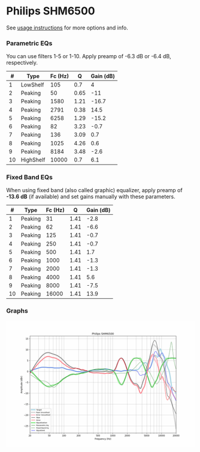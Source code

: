 # Philips SHM6500
See [usage instructions](https://github.com/jaakkopasanen/AutoEq#usage) for more options and info.

### Parametric EQs
You can use filters 1-5 or 1-10. Apply preamp of -6.3 dB or -6.4 dB, respectively.

|   # | Type      |   Fc (Hz) |    Q |   Gain (dB) |
|-----|-----------|-----------|------|-------------|
|   1 | LowShelf  |       105 | 0.7  |         4   |
|   2 | Peaking   |        50 | 0.65 |       -11   |
|   3 | Peaking   |      1580 | 1.21 |       -16.7 |
|   4 | Peaking   |      2791 | 0.38 |        14.5 |
|   5 | Peaking   |      6258 | 1.29 |       -15.2 |
|   6 | Peaking   |        82 | 3.23 |        -0.7 |
|   7 | Peaking   |       136 | 3.09 |         0.7 |
|   8 | Peaking   |      1025 | 4.26 |         0.6 |
|   9 | Peaking   |      8184 | 3.48 |        -2.6 |
|  10 | HighShelf |     10000 | 0.7  |         6.1 |

### Fixed Band EQs
When using fixed band (also called graphic) equalizer, apply preamp of **-13.6 dB** (if available) and set gains manually with these parameters.

|   # | Type    |   Fc (Hz) |    Q |   Gain (dB) |
|-----|---------|-----------|------|-------------|
|   1 | Peaking |        31 | 1.41 |        -2.8 |
|   2 | Peaking |        62 | 1.41 |        -6.6 |
|   3 | Peaking |       125 | 1.41 |        -0.7 |
|   4 | Peaking |       250 | 1.41 |        -0.7 |
|   5 | Peaking |       500 | 1.41 |         1.7 |
|   6 | Peaking |      1000 | 1.41 |        -1.3 |
|   7 | Peaking |      2000 | 1.41 |        -1.3 |
|   8 | Peaking |      4000 | 1.41 |         5.6 |
|   9 | Peaking |      8000 | 1.41 |        -7.5 |
|  10 | Peaking |     16000 | 1.41 |        13.9 |

### Graphs
![](./Philips%20SHM6500.png)
